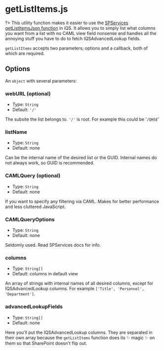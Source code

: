 # **getListItems.js**

?> This utility function makes it easier to use the [SPServices getListItemsJson function](http://sympmarc.github.io/SPServices/utilities/SPGetListItemsJson.html) in iQS. It allows you to simply list what columns you want from a list with no CAML view field nonsense and handles all the annoying stuff you have to do to fetch IQSAdvancedLookup fields.

`getListItems` accepts two parameters; options and a callback, both of which are required.

## Options

An `object` with several parameters:

### webURL (optional)
- Type: `String`
- Default: `'/'`

The subsite the list belongs to. `'/'` is root. For example this could be '`/QHSE`'

### listName
- Type: `String`
- Default: none

Can be the internal name of the desired list or the GUID. Internal names do not always work, so GUID is recommended.

### CAMLQuery (optional)
- Type: `String`
- Default: none

If you want to specify any filtering via CAML. Makes for better performance and less cluttered JavaScript.

### CAMLQueryOptions
- Type: `String`
- Default: none

Seldomly used. Read SPServices docs for info.

### columns
- Type: `String[]`
- Default: columns in default view

An array of strings with internal names of all desired columns, except for IQSAdvancedLookup columns. For example `['Title', 'Personnel', 'Department']`.

### advancedLookupFields
- Type: `String[]`
- Default: none

Here you'll put the IQSAdvancedLookup columns. They are separated in their own array because the `getListItems` function does its ✨ magic ✨ on them so that SharePoint doesn't flip out.
